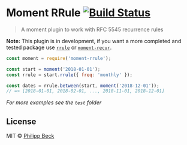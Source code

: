 # Moment RRule [![Build Status](https://api.travis-ci.org/DerTieran/moment-rrule.svg?branch=master)](https://travis-ci.org/DerTieran/moment-rrule)

> A moment plugin to work with RFC 5545 recurrence rules

**Note:** This plugin is in development, if you want a more completed and tested package use [`rrule`](https://github.com/jakubroztocil/rrule) or [`moment-recur`](https://github.com/c-trimm/moment-recur).

```js
const moment = require('moment-rrule');

const start = moment('2018-01-01');
const rrule = start.rrule({ freq: 'monthly' });

const dates = rrule.between(start, moment('2018-12-01'));
// => [2018-01-01, 2018-02-01, ..., 2018-11-01, 2018-12-01]
```

_For more examples see the `test` folder_

## License

MIT © [Philipp Beck](https://github.com/DerTieran)
